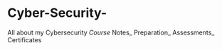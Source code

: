 # Cyber-Security-
All about my Cybersecurity _Course_ Notes_ Preparation_ Assessments_ Certificates 
